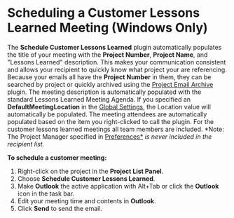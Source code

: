 # Scheduling a Customer Lessons Learned Meeting (Windows Only)

The **Schedule Customer Lessons Learned** plugin automatically populates the title of your meeting with the **Project Number**, **Project Name**, and "Lessons Learned" description. This makes your communication consistent and allows your recipient to quickly know what project your are referencing. Because your emails all have the **Project Number** in them, they can be searched by project or quickly archived using the [Project Email Archive](<Project Email Archive>) plugin. The meeting description is automatically populated with the standard Lessons Learned Meeting Agenda. If you specified an **DefaultMeetingLocation** in the [Global Settings](<Global Settings>), the Location value will automatically be populated. The meeting attendees are automatically populated based on the item you right-clicked to call the plugin. For the customer lessons learned meetings all team members are included.  *Note: The Project Manager specified in [Preferences*](<Preferences>) *is never included in the recipient list.*

**To schedule a customer meeting:**
1. Right-click on the project in the **Project List Panel**.
2. Choose **Schedule Customer Lessons Learned**.
3. Make **Outlook** the active application with Alt+Tab or click the **Outlook** icon in the task bar.
4. Edit your meeting time and contents in **Outlook**.
5. Click **Send** to send the email.